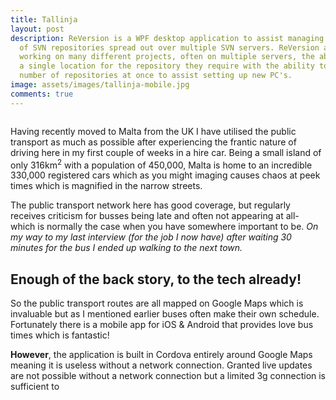 ```yaml
---
title: Tallinja
layout: post
description: ReVersion is a WPF desktop application to assist managing working copies
  of SVN repositories spread out over multiple SVN servers. ReVersion allows developers
  working on many different projects, often on multiple servers, the ability to search
  a single location for the repository they require with the ability to checkout a
  number of repositories at once to assist setting up new PC's.
image: assets/images/tallinja-mobile.jpg
comments: true
---
```


<span class="image main"><img src="{{ site.baseurl }}/{{ page.main_image }}" alt="" /></span>

Having recently moved to Malta from the UK I have utilised the public transport as much as possible after experiencing the frantic nature of driving here in my first couple of weeks in a hire car. Being a small island of only 316km<sup>2</sup> with a population of 450,000, Malta is home to an incredible 330,000 registered cars which as you might imaging causes chaos at peek times which is magnified in the narrow streets.

The public transport network here has good coverage, but regularly receives criticism for busses being late and often not appearing at all- which is normally the case when you have somewhere important to be. *On my way to my last interview (for the job I now have) after waiting 30 minutes for the bus I ended up walking to the next town.* 

## Enough of the back story, to the tech already!

So the public transport routes are all mapped on Google Maps which is invaluable but as I mentioned earlier buses often make their own schedule. Fortunately there is a mobile app for iOS & Android that provides love bus times which is fantastic! 

**However**, the application is built in Cordova entirely around Google Maps meaning it is useless without a network connection. Granted live updates are not possible without a network connection but a limited 3g connection is sufficient to 